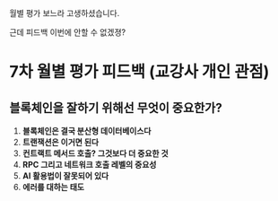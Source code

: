 월별 평가 보느라 고생하셨습니다.

근데 피드백 이번에 안할 수 없겠졍?

# 7차 월별 평가 피드백 (교강사 개인 관점)

## 블록체인을 잘하기 위해선 무엇이 중요한가?

1. **블록체인은 결국 분산형 데이터베이스다**
2. **트랜잭션은 이거면 된다**
3. **컨트랙트 메서드 호출? 그것보다 더 중요한 것**
4. **RPC 그리고 네트워크 호출 레벨의 중요성**
5. **AI 활용법이 잘못되어 있다**
6. **에러를 대하는 태도**
